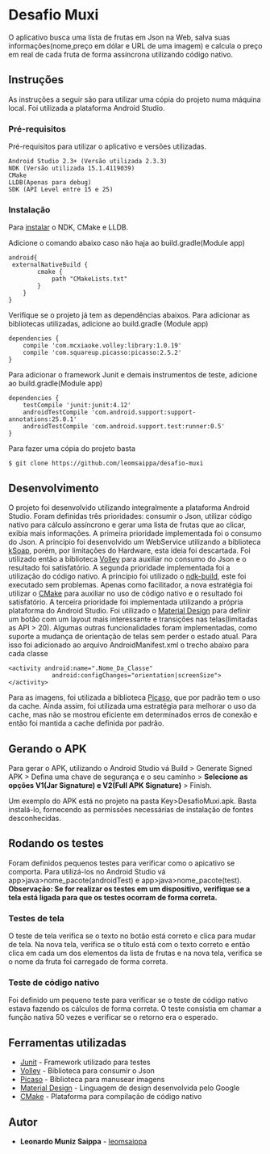 # Desafio Muxi

O aplicativo busca uma lista de frutas em Json na Web, salva suas informações(nome,preço em dólar e URL de uma imagem) e calcula o preço em real de cada fruta de forma assíncrona utilizando código nativo.

## Instruções

As instruções a seguir são para utilizar uma cópia do projeto numa máquina local. Foi utilizada a plataforma Android Studio.

### Pré-requisitos

Pré-requisitos para utilizar o aplicativo e versões utilizadas. 

```
Android Studio 2.3+ (Versão utilizada 2.3.3)
NDK (Versão utilizada 15.1.4119039)
CMake
LLDB(Apenas para debug)
SDK (API Level entre 15 e 25)
```

### Instalação

Para [instalar](http://tools.android.com/tech-docs/new-build-system/gradle-experimental/migrate-to-stable?hl=pt-br) o NDK, CMake e LLDB. 

Adicione o comando abaixo caso não haja ao build.gradle(Module app)
```
android{
 externalNativeBuild {
        cmake {
            path "CMakeLists.txt"
        }
    }
}

```

Verifique se o projeto já tem as dependências abaixos.
Para adicionar as bibliotecas utilizadas, adicione ao build.gradle (Module app)
```
dependencies {
    compile 'com.mcxiaoke.volley:library:1.0.19'
    compile 'com.squareup.picasso:picasso:2.5.2'
}

```

Para adicionar o framework Junit e demais instrumentos de teste, adicione ao build.gradle(Module app)
```
dependencies {
    testCompile 'junit:junit:4.12'
    androidTestCompile 'com.android.support:support-annotations:25.0.1'
    androidTestCompile 'com.android.support.test:runner:0.5'
}
```

Para fazer uma cópia do projeto basta

```
$ git clone https://github.com/leomsaippa/desafio-muxi
```

## Desenvolvimento

O projeto foi desenvolvido utilizando integralmente a plataforma Android Studio. Foram definidas três prioridades: consumir o Json, utilizar código nativo para cálculo assíncrono e gerar uma lista de frutas que ao clicar, exibia mais informações.
A primeira prioridade implementada foi o consumo do Json. A princípio foi desenvolvido um WebService utilizando a biblioteca [kSoap](http://kobjects.org/ksoap2/index.html), porém, por limitações do Hardware, esta ideia foi descartada. 
Foi utilizado então a biblioteca [Volley](https://developer.android.com/training/volley/index.html) para auxiliar no consumo do Json e o resultado foi satisfatório.
A segunda prioridade implementada foi a utilização do código nativo. A princípio foi utilizado o [ndk-build](https://developer.android.com/ndk/guides/index.html?hl=pt-br), este foi executado sem problemas.
Apenas como facilitador, a nova estratégia foi utilizar o [CMake](https://cmake.org/) para auxiliar no uso de código nativo e o resultado foi satisfatório.
A terceira prioridade foi implementada utilizando a própria plataforma do Android Studio. Foi utilizado o [Material Design](https://material.io/guidelines/) para definir um botão com um layout mais interessante e transições nas telas(limitadas as API > 20).
Algumas outras funcionalidades foram implementadas, como suporte a mudança de orientação de telas sem perder o estado atual.
Para isso foi adicionado ao arquivo AndroidManifest.xml o trecho abaixo para cada classe
```
<activity android:name=".Nome_Da_Classe"
            android:configChanges="orientation|screenSize">
</activity>
```
Para as imagens, foi utilizada a biblioteca [Picaso](http://square.github.io/picasso/), que por padrão tem o uso da cache. Ainda assim, foi utilizada uma estratégia para melhorar o uso da cache, mas não se mostrou eficiente em determinados erros de conexão e então foi mantida a cache definida por padrão.


## Gerando o APK

Para gerar o APK, utilizando o Android Studio vá Build > Generate Signed APK > Defina uma chave de segurança e o seu caminho > **Selecione as opções V1(Jar Signature) e V2(Full APK Signature)** > Finish.
  
Um exemplo do APK está no projeto na pasta Key>DesafioMuxi.apk. Basta instalá-lo, fornecendo as permissões necessárias de instalação de fontes desconhecidas.
## Rodando os testes

Foram definidos pequenos testes para verificar como o apicativo se comporta. Para utilizá-los no Android Studio vá app>java>nome_pacote(androidTest) e app>java>nome_pacote(test).
**Observação: Se for realizar os testes em um dispositivo, verifique se a tela está ligada para que os testes ocorram de forma correta.**

### Testes de tela

O teste de tela verifica se o texto no botão está correto e clica para mudar de tela. Na nova tela, verifica se o título está com o texto correto e então clica em cada um dos elementos da lista de frutas e na nova tela, verifica se o nome da fruta foi carregado de forma correta.


### Teste de código nativo

Foi definido um pequeno teste para verificar se o teste de código nativo estava fazendo os cálculos de forma correta. O teste consistia em chamar a função nativa 50 vezes e verificar se o retorno era o esperado.


## Ferramentas utilizadas

* [Junit](http://junit.org/junit4/) - Framework utilizado para testes
* [Volley](https://developer.android.com/training/volley/index.html) - Biblioteca para consumir o Json
* [Picaso](http://square.github.io/picasso/) - Biblioteca para manusear imagens 
* [Material Design](https://material.io/guidelines/) - Linguagem de design desenvolvida pelo Google 
* [CMake](https://cmake.org/) - Plataforma para compilação de código nativo


## Autor

* **Leonardo Muniz Saippa** - [leomsaippa](https://github.com/leomsaippa)

